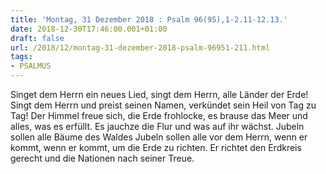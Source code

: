 ```yaml
---
title: 'Montag, 31 Dezember 2018 : Psalm 96(95),1-2.11-12.13.'
date: 2018-12-30T17:46:00.001+01:00
draft: false
url: /2018/12/montag-31-dezember-2018-psalm-96951-211.html
tags: 
- PSALMUS
---
```


Singet dem Herrn ein neues Lied, singt dem Herrn, alle Länder der Erde! Singt dem Herrn und preist seinen Namen, verkündet sein Heil von Tag zu Tag! Der Himmel freue sich, die Erde frohlocke, es brause das Meer und alles, was es erfüllt. Es jauchze die Flur und was auf ihr wächst. Jubeln sollen alle Bäume des Waldes Jubeln sollen alle vor dem Herrn, wenn er kommt, wenn er kommt, um die Erde zu richten. Er richtet den Erdkreis gerecht und die Nationen nach seiner Treue.